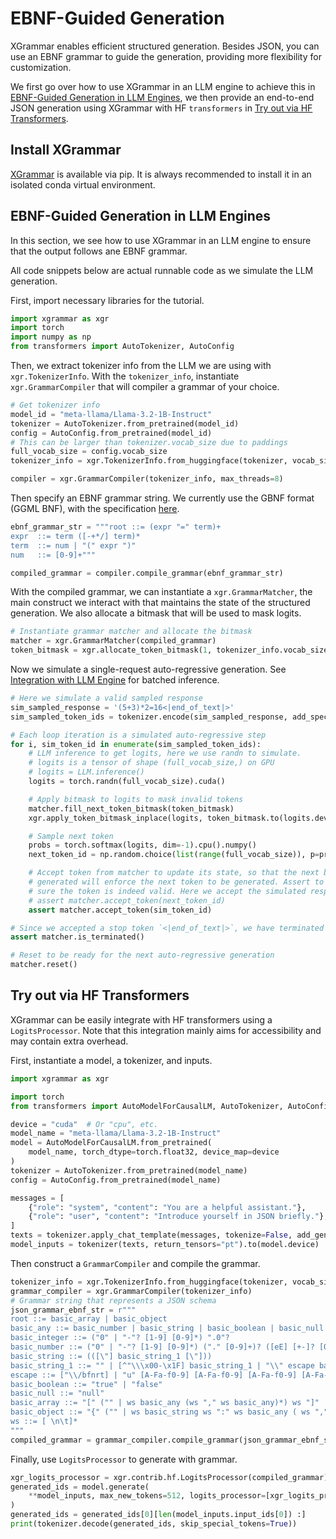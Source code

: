 # EBNF-Guided Generation

XGrammar enables efficient structured generation. Besides JSON, you can use an EBNF
grammar to guide the generation, providing more flexibility for customization.

We first go over how to use XGrammar in an LLM engine to achieve this in
[EBNF-Guided Generation in LLM Engines](#ebnf-guided-generation-in-llm-engines), we then provide
an end-to-end JSON generation using XGrammar with HF `transformers` in
[Try out via HF Transformers](#try-out-via-hf-transformers).

## Install XGrammar

[XGrammar](../start/installation) is available via pip.
It is always recommended to install it in an isolated conda virtual environment.

## EBNF-Guided Generation in LLM Engines

In this section, we see how to use XGrammar in an LLM engine to ensure that the output follows
ane EBNF grammar.

All code snippets below are actual runnable code as we simulate the LLM generation.

First, import necessary libraries for the tutorial.

```python
import xgrammar as xgr
import torch
import numpy as np
from transformers import AutoTokenizer, AutoConfig
```

Then, we extract tokenizer info from the LLM we are using with `xgr.TokenizerInfo`. With
the `tokenizer_info`, instantiate `xgr.GrammarCompiler` that will compiler a grammar of
your choice.

```python
# Get tokenizer info
model_id = "meta-llama/Llama-3.2-1B-Instruct"
tokenizer = AutoTokenizer.from_pretrained(model_id)
config = AutoConfig.from_pretrained(model_id)
# This can be larger than tokenizer.vocab_size due to paddings
full_vocab_size = config.vocab_size
tokenizer_info = xgr.TokenizerInfo.from_huggingface(tokenizer, vocab_size=full_vocab_size)

compiler = xgr.GrammarCompiler(tokenizer_info, max_threads=8)
```

Then specify an EBNF grammar string. We currently use
the GBNF format (GGML BNF), with the specification
[here](https://github.com/ggerganov/llama.cpp/blob/master/grammars/README.md).

```python
ebnf_grammar_str = """root ::= (expr "=" term)+
expr  ::= term ([-+*/] term)*
term  ::= num | "(" expr ")"
num   ::= [0-9]+"""

compiled_grammar = compiler.compile_grammar(ebnf_grammar_str)
```

With the compiled grammar, we can instantiate a `xgr.GrammarMatcher`, the main construct
we interact with that maintains the state of the structured generation. We also allocate a
bitmask that will be used to mask logits.

```python
# Instantiate grammar matcher and allocate the bitmask
matcher = xgr.GrammarMatcher(compiled_grammar)
token_bitmask = xgr.allocate_token_bitmask(1, tokenizer_info.vocab_size)
```

Now we simulate a single-request auto-regressive generation. See [Integration with LLM Engine](engine_integration.md)
for batched inference.

```python
# Here we simulate a valid sampled response
sim_sampled_response = '(5+3)*2=16<|end_of_text|>'
sim_sampled_token_ids = tokenizer.encode(sim_sampled_response, add_special_tokens=False)

# Each loop iteration is a simulated auto-regressive step
for i, sim_token_id in enumerate(sim_sampled_token_ids):
    # LLM inference to get logits, here we use randn to simulate.
    # logits is a tensor of shape (full_vocab_size,) on GPU
    # logits = LLM.inference()
    logits = torch.randn(full_vocab_size).cuda()

    # Apply bitmask to logits to mask invalid tokens
    matcher.fill_next_token_bitmask(token_bitmask)
    xgr.apply_token_bitmask_inplace(logits, token_bitmask.to(logits.device))

    # Sample next token
    probs = torch.softmax(logits, dim=-1).cpu().numpy()
    next_token_id = np.random.choice(list(range(full_vocab_size)), p=probs)

    # Accept token from matcher to update its state, so that the next bitmask
    # generated will enforce the next token to be generated. Assert to make
    # sure the token is indeed valid. Here we accept the simulated response
    # assert matcher.accept_token(next_token_id)
    assert matcher.accept_token(sim_token_id)

# Since we accepted a stop token `<|end_of_text|>`, we have terminated
assert matcher.is_terminated()

# Reset to be ready for the next auto-regressive generation
matcher.reset()
```

## Try out via HF Transformers

XGrammar can be easily integrate with HF transformers using a `LogitsProcessor`. Note that
this integration mainly aims for accessibility and may contain extra overhead.

First, instantiate a model, a tokenizer, and inputs.

```python
import xgrammar as xgr

import torch
from transformers import AutoModelForCausalLM, AutoTokenizer, AutoConfig

device = "cuda"  # Or "cpu", etc.
model_name = "meta-llama/Llama-3.2-1B-Instruct"
model = AutoModelForCausalLM.from_pretrained(
    model_name, torch_dtype=torch.float32, device_map=device
)
tokenizer = AutoTokenizer.from_pretrained(model_name)
config = AutoConfig.from_pretrained(model_name)

messages = [
    {"role": "system", "content": "You are a helpful assistant."},
    {"role": "user", "content": "Introduce yourself in JSON briefly."},
]
texts = tokenizer.apply_chat_template(messages, tokenize=False, add_generation_prompt=True)
model_inputs = tokenizer(texts, return_tensors="pt").to(model.device)
```

Then construct a `GrammarCompiler` and compile the grammar.

```python
tokenizer_info = xgr.TokenizerInfo.from_huggingface(tokenizer, vocab_size=config.vocab_size)
grammar_compiler = xgr.GrammarCompiler(tokenizer_info)
# Grammar string that represents a JSON schema
json_grammar_ebnf_str = r"""
root ::= basic_array | basic_object
basic_any ::= basic_number | basic_string | basic_boolean | basic_null | basic_array | basic_object
basic_integer ::= ("0" | "-"? [1-9] [0-9]*) ".0"?
basic_number ::= ("0" | "-"? [1-9] [0-9]*) ("." [0-9]+)? ([eE] [+-]? [0-9]+)?
basic_string ::= (([\"] basic_string_1 [\"]))
basic_string_1 ::= "" | [^"\\\x00-\x1F] basic_string_1 | "\\" escape basic_string_1
escape ::= ["\\/bfnrt] | "u" [A-Fa-f0-9] [A-Fa-f0-9] [A-Fa-f0-9] [A-Fa-f0-9]
basic_boolean ::= "true" | "false"
basic_null ::= "null"
basic_array ::= "[" ("" | ws basic_any (ws "," ws basic_any)*) ws "]"
basic_object ::= "{" ("" | ws basic_string ws ":" ws basic_any ( ws "," ws basic_string ws ":" ws basic_any)*) ws "}"
ws ::= [ \n\t]*
"""
compiled_grammar = grammar_compiler.compile_grammar(json_grammar_ebnf_str)
```

Finally, use `LogitsProcessor` to generate with grammar.

```python
xgr_logits_processor = xgr.contrib.hf.LogitsProcessor(compiled_grammar)
generated_ids = model.generate(
    **model_inputs, max_new_tokens=512, logits_processor=[xgr_logits_processor]
)
generated_ids = generated_ids[0][len(model_inputs.input_ids[0]) :]
print(tokenizer.decode(generated_ids, skip_special_tokens=True))
```
